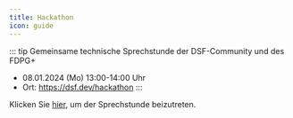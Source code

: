 ```yaml
---
title: Hackathon
icon: guide
---
```


<!--<meta http-equiv="refresh" content="0;url=https://audimax.heiconf.uni-heidelberg.de/jxh4-jxx2-tm6c-d37q">-->

::: tip Gemeinsame technische Sprechstunde der DSF-Community und des FDPG+
- 08.01.2024 (Mo) 13:00-14:00 Uhr
- Ort: https://dsf.dev/hackathon
:::


Klicken Sie [hier](https://lecture.senfcall.de/sim-ock-1vk-l8o), um der Sprechstunde beizutreten.